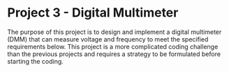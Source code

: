 # Project 3 - Digital Multimeter
The purpose of this project is to design and implement a digital multimeter (DMM) that can measure voltage and frequency to meet the specified requirements below. This project is a more complicated coding challenge than the previous projects and requires a strategy to be formulated before starting the coding.
